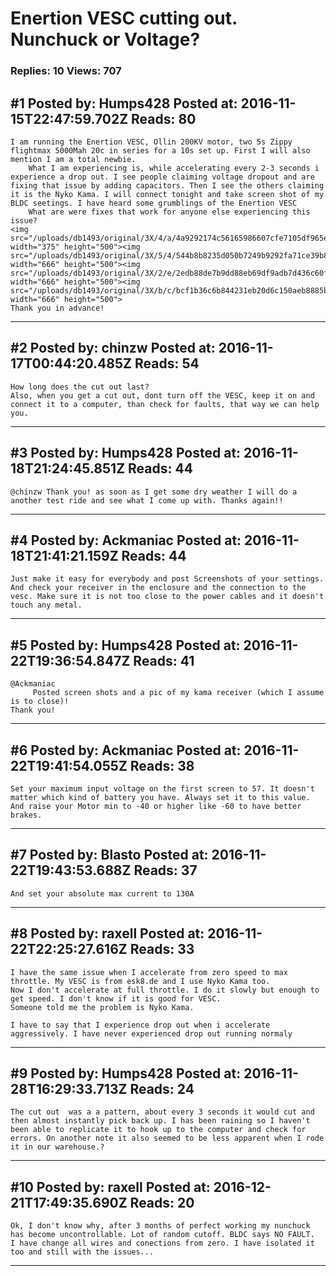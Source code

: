 # Enertion VESC cutting out. Nunchuck or Voltage?

### Replies: 10 Views: 707

## \#1 Posted by: Humps428 Posted at: 2016-11-15T22:47:59.702Z Reads: 80

```
I am running the Enertion VESC, Ollin 200KV motor, two 5s Zippy flightmax 5000Mah 20c in series for a 10s set up. First I will also mention I am a total newbie. 
    What I am experiencing is, while accelerating every 2-3 seconds i experience a drop out. I see people claiming voltage dropout and are fixing that issue by adding capacitors. Then I see the others claiming it is the Nyko Kama. I will connect tonight and take screen shot of my BLDC seetings. I have heard some grumblings of the Enertion VESC
    What are were fixes that work for anyone else experiencing this issue?
<img src="/uploads/db1493/original/3X/4/a/4a9292174c56165986607cfe7105df965eeab2af.JPG" width="375" height="500"><img src="/uploads/db1493/original/3X/5/4/544b8b8235d050b7249b9292fa71ce39b850736e.JPG" width="666" height="500"><img src="/uploads/db1493/original/3X/2/e/2edb88de7b9dd88eb69df9adb7d436c60f1e8bd5.JPG" width="666" height="500"><img src="/uploads/db1493/original/3X/b/c/bcf1b36c6b844231eb20d6c150aeb8885bdc679a.JPG" width="666" height="500">
Thank you in advance!
```

---
## \#2 Posted by: chinzw Posted at: 2016-11-17T00:44:20.485Z Reads: 54

```
How long does the cut out last?
Also, when you get a cut out, dont turn off the VESC, keep it on and connect it to a computer, than check for faults, that way we can help you.
```

---
## \#3 Posted by: Humps428 Posted at: 2016-11-18T21:24:45.851Z Reads: 44

```
@chinzw Thank you! as soon as I get some dry weather I will do a another test ride and see what I come up with. Thanks again!!
```

---
## \#4 Posted by: Ackmaniac Posted at: 2016-11-18T21:41:21.159Z Reads: 44

```
Just make it easy for everybody and post Screenshots of your settings. And check your receiver in the enclosure and the connection to the vesc. Make sure it is not too close to the power cables and it doesn't touch any metal.
```

---
## \#5 Posted by: Humps428 Posted at: 2016-11-22T19:36:54.847Z Reads: 41

```
@Ackmaniac
     Posted screen shots and a pic of my kama receiver (which I assume is to close)!
Thank you!
```

---
## \#6 Posted by: Ackmaniac Posted at: 2016-11-22T19:41:54.055Z Reads: 38

```
Set your maximum input voltage on the first screen to 57. It doesn't matter which kind of battery you have. Always set it to this value. And raise your Motor min to -40 or higher like -60 to have better brakes.
```

---
## \#7 Posted by: Blasto Posted at: 2016-11-22T19:43:53.688Z Reads: 37

```
And set your absolute max current to 130A
```

---
## \#8 Posted by: raxell Posted at: 2016-11-22T22:25:27.616Z Reads: 33

```
I have the same issue when I accelerate from zero speed to max throttle. My VESC is from esk8.de and I use Nyko Kama too.
Now I don't accelerate at full throttle. I do it slowly but enough to get speed. I don't know if it is good for VESC.
Someone told me the problem is Nyko Kama.

I have to say that I experience drop out when i accelerate aggressively. I have never experienced drop out running normaly
```

---
## \#9 Posted by: Humps428 Posted at: 2016-11-28T16:29:33.713Z Reads: 24

```
The cut out  was a a pattern, about every 3 seconds it would cut and then almost instantly pick back up. I has been raining so I haven't been able to replicate it to hook up to the computer and check for errors. On another note it also seemed to be less apparent when I rode it in our warehouse.?
```

---
## \#10 Posted by: raxell Posted at: 2016-12-21T17:49:35.690Z Reads: 20

```
Ok, I don't know why, after 3 months of perfect working my nunchuck has become uncontrollable. Lot of random cutoff. BLDC says NO FAULT.
I have change all wires and conections from zero. I have isolated it too and still with the issues...
```

---
